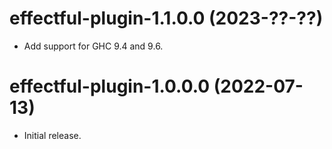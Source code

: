 # effectful-plugin-1.1.0.0 (2023-??-??)
* Add support for GHC 9.4 and 9.6.

# effectful-plugin-1.0.0.0 (2022-07-13)
* Initial release.
